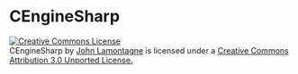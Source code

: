CEngineSharp
============


<a rel="license" href="http://creativecommons.org/licenses/by/3.0/deed.en_US"><img alt="Creative Commons License" style="border-width:0" src="http://i.creativecommons.org/l/by/3.0/88x31.png" /></a><br /><span xmlns:dct="http://purl.org/dc/terms/" property="dct:title">CEngineSharp</span> by <a xmlns:cc="http://creativecommons.org/ns#" href="https://github.com/JohnLamontagne/CEngineSharp" property="cc:attributionName" rel="cc:attributionURL">John Lamontagne</a> is licensed under a <a rel="license" href="http://creativecommons.org/licenses/by/3.0/deed.en_US">Creative Commons Attribution 3.0 Unported License.
